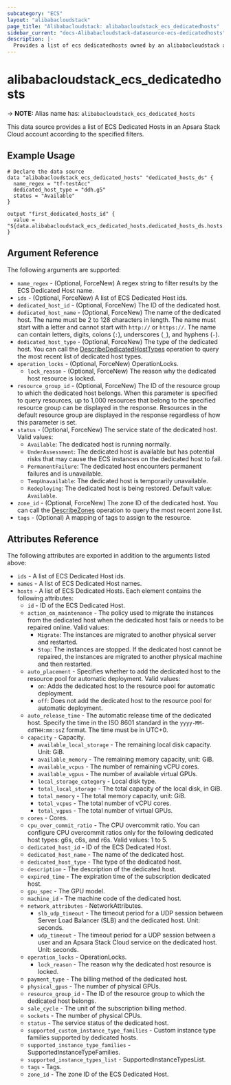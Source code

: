 ```yaml
---
subcategory: "ECS"
layout: "alibabacloudstack"
page_title: "Alibabacloudstack: alibabacloudstack_ecs_dedicatedhosts"
sidebar_current: "docs-Alibabacloudstack-datasource-ecs-dedicatedhosts"
description: |- 
  Provides a list of ecs dedicatedhosts owned by an alibabacloudstack account.
---
```


# alibabacloudstack_ecs_dedicatedhosts
-> **NOTE:** Alias name has: `alibabacloudstack_ecs_dedicated_hosts`

This data source provides a list of ECS Dedicated Hosts in an Apsara Stack Cloud account according to the specified filters.

## Example Usage

```hcl
# Declare the data source
data "alibabacloudstack_ecs_dedicated_hosts" "dedicated_hosts_ds" {
  name_regex = "tf-testAcc"
  dedicated_host_type = "ddh.g5"
  status = "Available"
}

output "first_dedicated_hosts_id" {
  value = "${data.alibabacloudstack_ecs_dedicated_hosts.dedicated_hosts_ds.hosts.0.id}"
}
```

## Argument Reference

The following arguments are supported:

* `name_regex` - (Optional, ForceNew) A regex string to filter results by the ECS Dedicated Host name.
* `ids` - (Optional, ForceNew) A list of ECS Dedicated Host ids.
* `dedicated_host_id` - (Optional, ForceNew) The ID of the dedicated host.
* `dedicated_host_name` - (Optional, ForceNew) The name of the dedicated host. The name must be 2 to 128 characters in length. The name must start with a letter and cannot start with `http://` or `https://`. The name can contain letters, digits, colons (`:`), underscores (`_`), and hyphens (`-`).
* `dedicated_host_type` - (Optional, ForceNew) The type of the dedicated host. You can call the [DescribeDedicatedHostTypes](https://www.alibabacloud.com/help/en/doc-detail/134240.html) operation to query the most recent list of dedicated host types.
* `operation_locks` - (Optional, ForceNew) OperationLocks.
  * `lock_reason` - (Optional, ForceNew) The reason why the dedicated host resource is locked.
* `resource_group_id` - (Optional, ForceNew) The ID of the resource group to which the dedicated host belongs. When this parameter is specified to query resources, up to 1,000 resources that belong to the specified resource group can be displayed in the response. Resources in the default resource group are displayed in the response regardless of how this parameter is set.
* `status` - (Optional, ForceNew) The service state of the dedicated host. Valid values:
  * `Available`: The dedicated host is running normally.
  * `UnderAssessment`: The dedicated host is available but has potential risks that may cause the ECS instances on the dedicated host to fail.
  * `PermanentFailure`: The dedicated host encounters permanent failures and is unavailable.
  * `TempUnavailable`: The dedicated host is temporarily unavailable.
  * `Redeploying`: The dedicated host is being restored.
  Default value: `Available`.
* `zone_id` - (Optional, ForceNew) The zone ID of the dedicated host. You can call the [DescribeZones](https://www.alibabacloud.com/help/en/doc-detail/25610.html) operation to query the most recent zone list.
* `tags` - (Optional) A mapping of tags to assign to the resource.

## Attributes Reference

The following attributes are exported in addition to the arguments listed above:

* `ids` - A list of ECS Dedicated Host ids.
* `names` - A list of ECS Dedicated Host names.
* `hosts` - A list of ECS Dedicated Hosts. Each element contains the following attributes:
  * `id` - ID of the ECS Dedicated Host.
  * `action_on_maintenance` - The policy used to migrate the instances from the dedicated host when the dedicated host fails or needs to be repaired online. Valid values:
    * `Migrate`: The instances are migrated to another physical server and restarted.
    * `Stop`: The instances are stopped. If the dedicated host cannot be repaired, the instances are migrated to another physical machine and then restarted.
  * `auto_placement` - Specifies whether to add the dedicated host to the resource pool for automatic deployment. Valid values:
    * `on`: Adds the dedicated host to the resource pool for automatic deployment.
    * `off`: Does not add the dedicated host to the resource pool for automatic deployment.
  * `auto_release_time` - The automatic release time of the dedicated host. Specify the time in the ISO 8601 standard in the `yyyy-MM-ddTHH:mm:ssZ` format. The time must be in UTC+0.
  * `capacity` - Capacity.
    * `available_local_storage` - The remaining local disk capacity. Unit: GiB.
    * `available_memory` - The remaining memory capacity, unit: GiB.
    * `available_vcpus` - The number of remaining vCPU cores.
    * `available_vgpus` - The number of available virtual GPUs.
    * `local_storage_category` - Local disk type.
    * `total_local_storage` - The total capacity of the local disk, in GiB.
    * `total_memory` - The total memory capacity, unit: GiB.
    * `total_vcpus` - The total number of vCPU cores.
    * `total_vgpus` - The total number of virtual GPUs.
  * `cores` - Cores.
  * `cpu_over_commit_ratio` - The CPU overcommit ratio. You can configure CPU overcommit ratios only for the following dedicated host types: g6s, c6s, and r6s. Valid values: 1 to 5.
  * `dedicated_host_id` - ID of the ECS Dedicated Host.
  * `dedicated_host_name` - The name of the dedicated host.
  * `dedicated_host_type` - The type of the dedicated host.
  * `description` - The description of the dedicated host.
  * `expired_time` - The expiration time of the subscription dedicated host.
  * `gpu_spec` - The GPU model.
  * `machine_id` - The machine code of the dedicated host.
  * `network_attributes` - NetworkAttributes.
    * `slb_udp_timeout` - The timeout period for a UDP session between Server Load Balancer (SLB) and the dedicated host. Unit: seconds.
    * `udp_timeout` - The timeout period for a UDP session between a user and an Apsara Stack Cloud service on the dedicated host. Unit: seconds.
  * `operation_locks` - OperationLocks.
    * `lock_reason` - The reason why the dedicated host resource is locked.
  * `payment_type` - The billing method of the dedicated host.
  * `physical_gpus` - The number of physical GPUs.
  * `resource_group_id` - The ID of the resource group to which the dedicated host belongs.
  * `sale_cycle` - The unit of the subscription billing method.
  * `sockets` - The number of physical CPUs.
  * `status` - The service status of the dedicated host.
  * `supported_custom_instance_type_families` - Custom instance type families supported by dedicated hosts.
  * `supported_instance_type_families` - SupportedInstanceTypeFamilies.
  * `supported_instance_types_list` - SupportedInstanceTypesList.
  * `tags` - Tags.
  * `zone_id` - The zone ID of the ECS Dedicated Host.